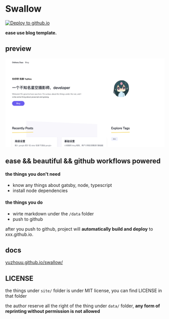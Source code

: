 # Swallow

[![Deploy to github.io](https://github.com/yuzhouu/swallow/actions/workflows/auto-publish.js.yml/badge.svg)](https://github.com/yuzhouu/swallow/actions/workflows/auto-publish.js.yml)

**ease use blog template.**

## preview

![](./preview.jpg)

## ease && beautiful && github workflows powered

#### the things you don't need

- know any things about gatsby, node, typescript
- install node dependencies

#### the things you do

- wirte markdown under the `/data` folder
- push to github

after you push to github, project will **automatically build and deploy** to xxx.github.io.

## docs

[yuzhouu.github.io/swallow/](https://yuzhouu.github.io/swallow/)

## LICENSE

the things under `site/` folder is under MIT license, you can find LICENSE in that folder

the author reserve all the right of the thing under `data/` folder, **any form of reprinting without permission is not allowed**
